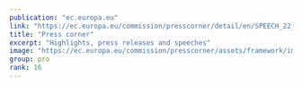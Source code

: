 ```yaml
---
publication: "ec.europa.eu"
link: "https://ec.europa.eu/commission/presscorner/detail/en/SPEECH_22_7042"
title: "Press corner"
excerpt: "Highlights, press releases and speeches"
image: "https://ec.europa.eu/commission/presscorner/assets/framework/images/logo/ec_logo.png"
group: pro
rank: 16
---
```


